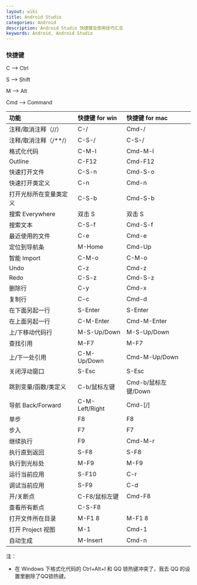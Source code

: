 ```yaml
---
layout: wiki
title: Android Studio
categories: Android
description: Android Studio 快捷键及使用技巧汇总
keywords: Android, Android Studio
---
```


### 快捷键

C --> Ctrl

S --> Shift

M --> Alt

Cmd --> Command

| 功能                    | 快捷键 for win | 快捷键 for mac      |
|:------------------------|:---------------|:--------------------|
| 注释/取消注释（//）     | C-/            | Cmd-/               |
| 注释/取消注释（/\*\*/） | C-S-/          | C-S-/               |
| 格式化代码              | C-M-l          | Cmd-M-l             |
| Outline                 | C-F12          | Cmd-F12             |
| 快速打开文件            | C-S-n          | Cmd-S-o             |
| 快速打开类定义          | C-n            | Cmd-n               |
| 打开光标所在变量类定义  | C-S-b          | Cmd-S-b             |
| 搜索 Everywhere         | 双击 S         | 双击 S              |
| 搜索文本                | C-S-f          | Cmd-S-f             |
| 最近使用的文件          | C-e            | Cmd-e               |
| 定位到导航条            | M-Home         | Cmd-Up              |
| 智能 Import             | C-M-o          | C-M-o               |
| Undo                    | C-z            | Cmd-z               |
| Redo                    | C-S-z          | Cmd-S-z             |
| 删除行                  | C-y            | Cmd-x               |
| 复制行                  | C-c            | Cmd-d               |
| 在下面另起一行          | S-Enter        | S-Enter             |
| 在上面另起一行          | C-M-Enter      | Cmd-M-Enter         |
| 上/下移动代码行         | M-S-Up/Down    | M-S-Up/Down         |
| 查找引用                | M-F7           | M-F7                |
| 上/下一处引用           | C-M-Up/Down    | Cmd-M-Up/Down       |
| 关闭浮动窗口            | S-Esc          | S-Esc               |
| 跳到变量/函数/类定义    | C-b/鼠标左键   | Cmd-b/鼠标左键/Down |
| 导航 Back/Forward       | C-M-Left/Right | Cmd-[/]             |
| 单步                    | F8             | F8                  |
| 步入                    | F7             | F7                  |
| 继续执行                | F9             | Cmd-M-r             |
| 执行直到返回            | S-F8           | S-F8                |
| 执行到光标处            | M-F9           | M-F9                |
| 运行当前应用            | S-F10          | C-r                 |
| 调试当前应用            | S-F9           | C-d                 |
| 开/关断点               | C-F8/鼠标左键  | Cmd-F8              |
| 查看所有断点            | C-S-F8         |                     |
| 打开文件所在目录        | M-F1 8         | M-F1 8              |
| 打开 Project 视图       | M-1            | Cmd-1               |
| 自动生成                | M-Insert       | Cmd-n               |

注：

* 在 Windows 下格式化代码的 Ctrl+Alt+l 和 QQ 锁热键冲突了，我去 QQ 的设置里删除了QQ锁热键。

